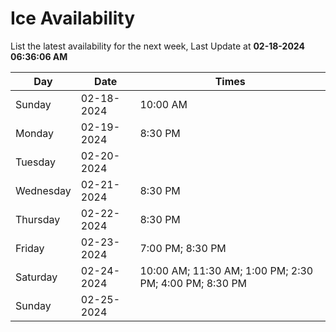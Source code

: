 # Ice Availability

List the latest availability for the next week, Last Update at **02-18-2024 06:36:06 AM**

| Day         | Date        | Times       |
| ----------- | ----------- | ----------- |
|Sunday|02-18-2024|10:00 AM|
|Monday|02-19-2024|8:30 PM|
|Tuesday|02-20-2024||
|Wednesday|02-21-2024|8:30 PM|
|Thursday|02-22-2024|8:30 PM|
|Friday|02-23-2024|7:00 PM; 8:30 PM|
|Saturday|02-24-2024|10:00 AM; 11:30 AM; 1:00 PM; 2:30 PM; 4:00 PM; 8:30 PM|
|Sunday|02-25-2024||
